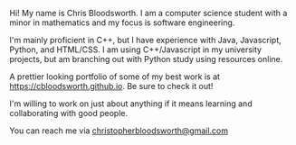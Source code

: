 Hi! My name is Chris Bloodsworth. I am a computer science student with a minor in mathematics and my focus is software engineering.

I'm mainly proficient in C++, but I have experience with Java, Javascript, Python, and HTML/CSS. I am using C++/Javascript in my university projects, but am branching out with Python study using resources online.

A prettier looking portfolio of some of my best work is at https://cbloodsworth.github.io. Be sure to check it out!

I'm willing to work on just about anything if it means learning and collaborating with good people.

You can reach me via christopherbloodsworth@gmail.com

<!---
cbloodsworth/cbloodsworth is a ✨ special ✨ repository because its `README.md` (this file) appears on your GitHub profile.
You can click the Preview link to take a look at your changes.
--->
